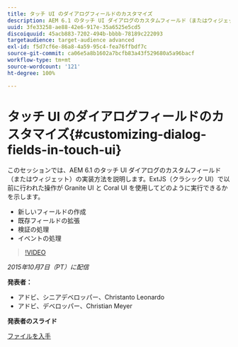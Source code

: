 ```yaml
---
title: タッチ UI のダイアログフィールドのカスタマイズ
description: AEM 6.1 のタッチ UI ダイアログのカスタムフィールド（またはウィジェット）の実装方法を説明します。ExtJS（クラシック UI）で以前に行われた操作が、Granite UI および Coral UI を使用して実行できるようになりました。
uuid: 3fe33258-ae88-42e6-917e-35a6525e5cd5
discoiquuid: 45acb883-7202-494b-bbbb-78189c222093
targetaudience: target-audience advanced
exl-id: f5d7cf6e-86a8-4a59-95c4-fea76ffbdf7c
source-git-commit: ca06e5a8b1602a7bcfb83a43f529680a5a96bacf
workflow-type: tm+mt
source-wordcount: '121'
ht-degree: 100%

---
```


# タッチ UI のダイアログフィールドのカスタマイズ{#customizing-dialog-fields-in-touch-ui}

このセッションでは、AEM 6.1 のタッチ UI ダイアログのカスタムフィールド（またはウィジェット）の実装方法を説明します。ExtJS（クラシック UI）で以前に行われた操作が Granite UI と Coral UI を使用してどのように実行できるかを示します。

* 新しいフィールドの作成
* 既存フィールドの拡張
* 検証の処理
* イベントの処理

>[!VIDEO](https://video.tv.adobe.com/v/19373/?quality=9)

*2015年10月7日（PT）に配信*

**発表者：**

* アドビ、シニアデベロッパー、Christanto Leonardo
* アドビ、デベロッパー、Christian Meyer

**発表者のスライド**

[ファイルを入手](assets/aem-gems-customizing-touch-ui-dialog-fields.pdf)
<!--
[Get back to the Overview](https://helpx.adobe.com/experience-manager/kt/eseminars/gems/aem-index.html)
-->
